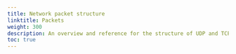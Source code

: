 ```yaml
---
title: Network packet structure
linktitle: Packets
weight: 300
description: An overview and reference for the structure of UDP and TCP packets used by the Open 3D Engine networking stack.
toc: true
---
```

